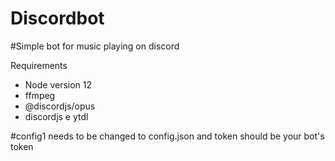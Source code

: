 # Discordbot
#Simple bot for music playing on discord

Requirements 
- Node version 12
- ffmpeg
- @discordjs/opus
- discordjs e ytdl

#config1 needs to be changed to config.json and token should be your bot's token
